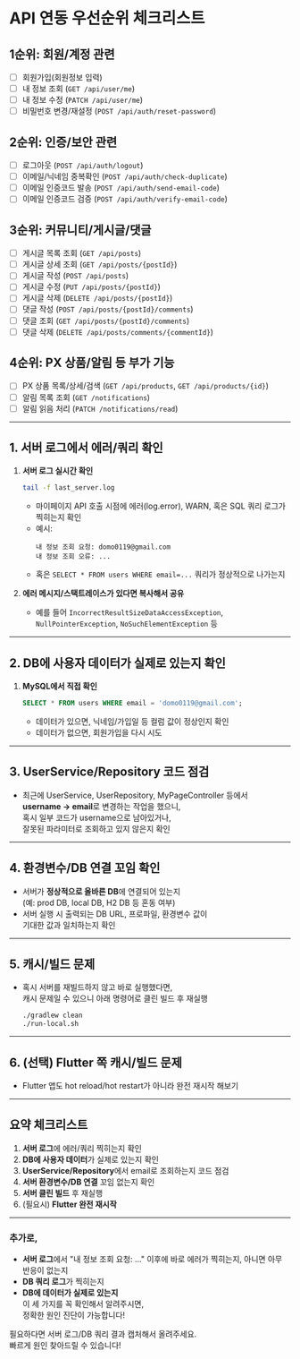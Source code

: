 # API 연동 우선순위 체크리스트

## 1순위: 회원/계정 관련
- [ ] 회원가입(회원정보 입력)
- [ ] 내 정보 조회 (`GET /api/user/me`)
- [ ] 내 정보 수정 (`PATCH /api/user/me`)
- [ ] 비밀번호 변경/재설정 (`POST /api/auth/reset-password`)

## 2순위: 인증/보안 관련
- [ ] 로그아웃 (`POST /api/auth/logout`)
- [ ] 이메일/닉네임 중복확인 (`POST /api/auth/check-duplicate`)
- [ ] 이메일 인증코드 발송 (`POST /api/auth/send-email-code`)
- [ ] 이메일 인증코드 검증 (`POST /api/auth/verify-email-code`)

## 3순위: 커뮤니티/게시글/댓글
- [ ] 게시글 목록 조회 (`GET /api/posts`)
- [ ] 게시글 상세 조회 (`GET /api/posts/{postId}`)
- [ ] 게시글 작성 (`POST /api/posts`)
- [ ] 게시글 수정 (`PUT /api/posts/{postId}`)
- [ ] 게시글 삭제 (`DELETE /api/posts/{postId}`)
- [ ] 댓글 작성 (`POST /api/posts/{postId}/comments`)
- [ ] 댓글 조회 (`GET /api/posts/{postId}/comments`)
- [ ] 댓글 삭제 (`DELETE /api/posts/comments/{commentId}`)

## 4순위: PX 상품/알림 등 부가 기능
- [ ] PX 상품 목록/상세/검색 (`GET /api/products`, `GET /api/products/{id}`)
- [ ] 알림 목록 조회 (`GET /notifications`)
- [ ] 알림 읽음 처리 (`PATCH /notifications/read`) 

---

## 1. 서버 로그에서 에러/쿼리 확인

1. **서버 로그 실시간 확인**
   ```bash
   tail -f last_server.log
   ```
   - 마이페이지 API 호출 시점에 에러(log.error), WARN, 혹은 SQL 쿼리 로그가 찍히는지 확인
   - 예시:  
     ```
     내 정보 조회 요청: domo0119@gmail.com
     내 정보 조회 오류: ...
     ```
   - 혹은 `SELECT * FROM users WHERE email=...` 쿼리가 정상적으로 나가는지

2. **에러 메시지/스택트레이스가 있다면 복사해서 공유**  
   - 예를 들어 `IncorrectResultSizeDataAccessException`, `NullPointerException`, `NoSuchElementException` 등

---

## 2. DB에 사용자 데이터가 실제로 있는지 확인

1. **MySQL에서 직접 확인**
   ```sql
   SELECT * FROM users WHERE email = 'domo0119@gmail.com';
   ```
   - 데이터가 있으면, 닉네임/가입일 등 컬럼 값이 정상인지 확인
   - 데이터가 없으면, 회원가입을 다시 시도

---

## 3. UserService/Repository 코드 점검

- 최근에 UserService, UserRepository, MyPageController 등에서  
  **username → email**로 변경하는 작업을 했으니,  
  혹시 일부 코드가 username으로 남아있거나,  
  잘못된 파라미터로 조회하고 있지 않은지 확인

---

## 4. 환경변수/DB 연결 꼬임 확인

- 서버가 **정상적으로 올바른 DB**에 연결되어 있는지  
  (예: prod DB, local DB, H2 DB 등 혼동 여부)
- 서버 실행 시 출력되는 DB URL, 프로파일, 환경변수 값이  
  기대한 값과 일치하는지 확인

---

## 5. 캐시/빌드 문제

- 혹시 서버를 재빌드하지 않고 바로 실행했다면,  
  캐시 문제일 수 있으니 아래 명령어로 클린 빌드 후 재실행
  ```bash
  ./gradlew clean
  ./run-local.sh
  ```

---

## 6. (선택) Flutter 쪽 캐시/빌드 문제

- Flutter 앱도 hot reload/hot restart가 아니라 완전 재시작 해보기

---

## 요약 체크리스트

1. **서버 로그**에 에러/쿼리 찍히는지 확인  
2. **DB에 사용자 데이터**가 실제로 있는지 확인  
3. **UserService/Repository**에서 email로 조회하는지 코드 점검  
4. **서버 환경변수/DB 연결** 꼬임 없는지 확인  
5. **서버 클린 빌드** 후 재실행  
6. (필요시) **Flutter 완전 재시작**

---

### 추가로,  
- **서버 로그**에서 "내 정보 조회 요청: ..." 이후에 바로 에러가 찍히는지, 아니면 아무 반응이 없는지  
- **DB 쿼리 로그**가 찍히는지  
- **DB에 데이터가 실제로 있는지**  
이 세 가지를 꼭 확인해서 알려주시면,  
정확한 원인 진단이 가능합니다!

필요하다면 서버 로그/DB 쿼리 결과 캡처해서 올려주세요.  
빠르게 원인 찾아드릴 수 있습니다! 